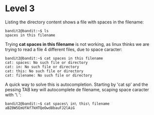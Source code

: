 # Level 3
Listing the directory content shows a file with spaces in the filename:

```console
bandit2@bandit:~$ ls
spaces in this filename
```

Trying **cat spaces in this filename** is not working, as linux thinks we are trying to read a file 4 different files, due to space caracter: 

```console
bandit2@bandit:~$ cat spaces in this filename
cat: spaces: No such file or directory
cat: in: No such file or directory
cat: this: No such file or directory
cat: filename: No such file or directory
```

A quick way to solve this is autocompletion. Starting by 'cat sp' and the pessing TAB key will autocomplete de filename, scaping space caracter with '\ ':

```console
bandit2@bandit:~$ cat spaces\ in\ this\ filename
aBZ0W5EmUfAf7kHTQeOwd8bauFJ2lAiG
```
